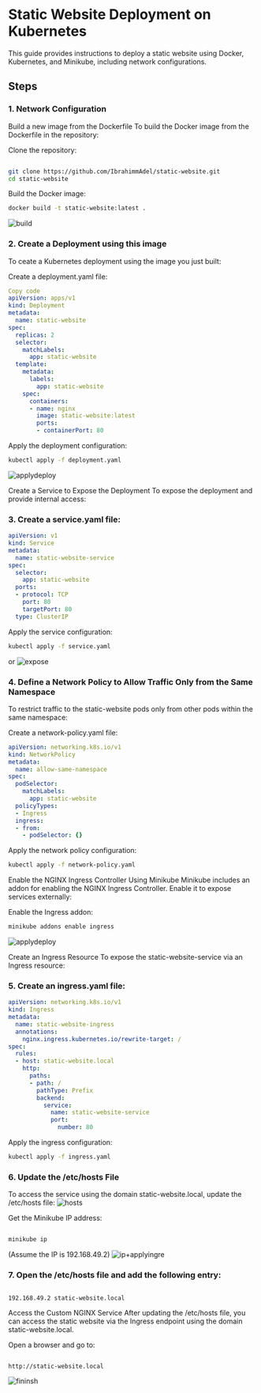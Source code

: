 # Static Website Deployment on Kubernetes
This guide provides instructions to deploy a static website using Docker, Kubernetes, and Minikube, including network configurations.

## Steps
### 1. Network Configuration
Build a new image from the Dockerfile
To build the Docker image from the Dockerfile in the repository:

Clone the repository:

```bash

git clone https://github.com/IbrahimmAdel/static-website.git
cd static-website
```
Build the Docker image:
```bash
docker build -t static-website:latest .
```
![build](https://github.com/user-attachments/assets/479ec38c-ec48-4866-b025-d8855532fe72)

### 2. Create a Deployment using this image
To ceate a Kubernetes deployment using the image you just built:

Create a deployment.yaml file:

```yaml
Copy code
apiVersion: apps/v1
kind: Deployment
metadata:
  name: static-website
spec:
  replicas: 2
  selector:
    matchLabels:
      app: static-website
  template:
    metadata:
      labels:
        app: static-website
    spec:
      containers:
      - name: nginx
        image: static-website:latest
        ports:
        - containerPort: 80
```
Apply the deployment configuration:

```bash
kubectl apply -f deployment.yaml
```
![applydeploy](https://github.com/user-attachments/assets/5556fcf1-111a-41ea-9b23-9b5f94790289)

Create a Service to Expose the Deployment
To expose the deployment and provide internal access:

### 3. Create a service.yaml file:

```yaml
apiVersion: v1
kind: Service
metadata:
  name: static-website-service
spec:
  selector:
    app: static-website
  ports:
  - protocol: TCP
    port: 80
    targetPort: 80
  type: ClusterIP
```
Apply the service configuration:

```bash
kubectl apply -f service.yaml
```
or
![expose](https://github.com/user-attachments/assets/cf491017-4e0c-4b7b-b1c2-adf03c546ffa)

### 4. Define a Network Policy to Allow Traffic Only from the Same Namespace
To restrict traffic to the static-website pods only from other pods within the same namespace:

Create a network-policy.yaml file:
```yaml
apiVersion: networking.k8s.io/v1
kind: NetworkPolicy
metadata:
  name: allow-same-namespace
spec:
  podSelector:
    matchLabels:
      app: static-website
  policyTypes:
  - Ingress
  ingress:
  - from:
    - podSelector: {}
```
Apply the network policy configuration:

```bash
kubectl apply -f network-policy.yaml
```

Enable the NGINX Ingress Controller Using Minikube
Minikube includes an addon for enabling the NGINX Ingress Controller. Enable it to expose services externally:

Enable the Ingress addon:

```bash
minikube addons enable ingress
```
![applydeploy](https://github.com/user-attachments/assets/f6e247fc-d058-4d3f-94d8-6dc83c6062e2)

Create an Ingress Resource
To expose the static-website-service via an Ingress resource:

### 5. Create an ingress.yaml file:

```yaml
apiVersion: networking.k8s.io/v1
kind: Ingress
metadata:
  name: static-website-ingress
  annotations:
    nginx.ingress.kubernetes.io/rewrite-target: /
spec:
  rules:
  - host: static-website.local
    http:
      paths:
      - path: /
        pathType: Prefix
        backend:
          service:
            name: static-website-service
            port:
              number: 80
```
Apply the ingress configuration:

```bash
kubectl apply -f ingress.yaml
```
### 6. Update the /etc/hosts File
To access the service using the domain static-website.local, update the /etc/hosts file:
![hosts](https://github.com/user-attachments/assets/b38e0547-15d9-413e-b6fb-18e4697085ee)

Get the Minikube IP address:

```bash

minikube ip
```
(Assume the IP is 192.168.49.2)
![ip+applyingre](https://github.com/user-attachments/assets/2af00dcb-082a-4789-9d01-779b70f898b0)

### 7. Open the /etc/hosts file and add the following entry:

```text

192.168.49.2 static-website.local
```
Access the Custom NGINX Service
After updating the /etc/hosts file, you can access the static website via the Ingress endpoint using the domain static-website.local.

Open a browser and go to:

```vbnet

http://static-website.local
```
![fininsh](https://github.com/user-attachments/assets/63896bf0-73d8-4b2d-815a-984005646eb7)



